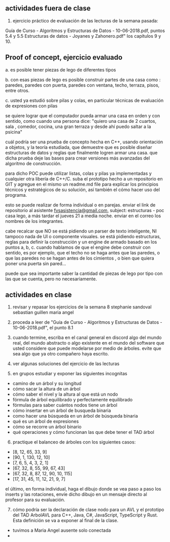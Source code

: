 ## actividades fuera de clase

1. ejercicio práctico de evaluación de las lecturas de la semana pasada:

Guía de Curso - Algoritmos y Estructuras de Datos - 10-06-2018.pdf, puntos 5.4 y 5.5
Estructuras de datos - Joyanes y Zahonero.pdf" los capítulos 9 y 10.

## Proof of concept, ejercicio evaluado

a. es posible tener piezas de lego de diferentes tipos

b. con esas piezas de lego es posible construir partes de una casa como : paredes, paredes con puerta, paredes con ventana, techo, terraza, pisos, entre otros.

c. usted ya estudió sobre pilas y colas, en particular técnicas de evaluación de expresiones con pilas

se quiere lograr que el computador pueda armar una casa en orden y con sentido, como cuando una persona dice: "quiero una casa de 2 cuartos, sala , comedor, cocina, una gran terraza y desde ahí puedo saltar a la psicina"

cuál podría ser una prueba de concepto hecha en C++, usando orientación a objetos, y la teoría estudiada, que demuestre que es posible diseñar estructuras de datos y reglas que finalmente logren armar una casa. que dicha prueba deje las bases para crear versiones más avanzadas del algoritmo de construcción.

para dicho POC puede utilizar listas, colas y pilas ya implementadas y cualquier otra libería de C++/C. suba el prototipo hecho a un repositorio en GIT y agregue en el mismo un readme.md file para explicar los principios técnicos y estratégicos de su solución, así también el cómo hacer uso del programa.

esto se puede realizar de forma individual o en parejas. enviar el link de repositorio al asistente fvsasistencia@gmail.com, subject: estructuras - poc casa lego, a más tardar el jueves 21 a media noche. enviar en el correo los nombres de los integrantes.

cabe recalcar que NO se está pidiendo un parser de texto inteligente, NI tampoco nada de UI o componente visuales. se está pidiendo estructuras, reglas para definir la construcción y un engine de armado basado en los puntos a, b, c. cuando hablamos de que el engine debe construir con sentido, es por ejemplo, que el techo no se haga antes que las paredes, o que las paredes no se hagan antes de los cimientos , o bien que quiera poner una puerta sin pared...

puede que sea importante saber la cantidad de piezas de lego por tipo con las que se cuenta, pero no necesariamente.

## actividades en clase

1. revisar y repasar los ejercicios de la semana 8
   stephanie sandoval
   sebastian guillen
   maria angel

2. proceda a leer de "Guía de Curso - Algoritmos y Estructuras de Datos - 10-06-2018.pdf", el punto 8.1

3. cuando termine, escriba en el canal general en discord algo del mundo real, del mundo abstracto o algo existente en el mundo del software que usted considere que puede modelarse por medio de árboles. evite que sea algo que ya otro compañero haya escrito.

4. ver algunas soluciones del ejercicio de las lecturas

5. en grupos estudiar y exponer las siguientes incognitas

- camino de un árbol y su longitud
- cómo sacar la altura de un árbol
- cómo saber el nivel y la altura al que está un nodo
- fórmula de árbol equilibrado y perfectamente equilibrado
- fórmulas para saber cuántos nodos tiene un árbol
- cómo insertar en un árbol de busqueda binaria
- como hacer una búsqueda en un árbol de búsqueda binaria
- qué es un árbol de expresiones
- cómo se recorre un árbol binario
- qué operaciones y cómo funcionan las que debe tener el TAD árbol

6. practique el balanceo de árboles con los siguientes casos:

- [8, 12, 65, 33, 9]
- [90, 1, 130, 12, 10]
- [7, 6, 5, 4, 3, 2, 1]
- [67, 32, 8, 55, 99, 67, 43]
- [67, 32, 8, 87, 12, 90, 10, 115]
- [17, 31, 45, 11, 12, 21, 9, 7]

el último, en forma individual, haga el dibujo donde se vea paso a paso los inserts y las rotaciones, envíe dicho dibujo en un mensaje directo al profesor para su evaluación.

7. cómo podría ser la declaración de clase nodo para un AVL y el prototipo del TAD ArbolAVL para
   C++, Java, C#, JavaScript, TypeScript y Rust. Esta definición se va a exponer al final de la clase.

- tuvimos a Maria Angel ausente solo conectada
-
